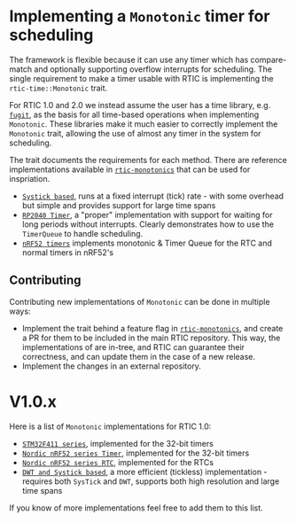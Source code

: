 # Implementing a `Monotonic` timer for scheduling

The framework is flexible because it can use any timer which has compare-match and optionally supporting overflow interrupts for scheduling. The single requirement to make a timer usable with RTIC is implementing the `rtic-time::Monotonic` trait.

For RTIC 1.0 and 2.0 we instead assume the user has a time library, e.g. [`fugit`], as the basis for all time-based operations when implementing `Monotonic`. These libraries make it much easier to correctly implement the `Monotonic` trait, allowing the use of almost any timer in the system for scheduling.

The trait documents the requirements for each method. There are reference implementations available in [`rtic-monotonics`](https://github.com/rtic-rs/rtic/tree/master/rtic-monotonics/src) that can be used for inspriation. 

- [`Systick based`], runs at a fixed interrupt (tick) rate - with some overhead but simple and provides support for large time spans
- [`RP2040 Timer`], a "proper" implementation with support for waiting for long periods without interrupts. Clearly demonstrates how to use the `TimerQueue` to handle scheduling.
- [`nRF52 timers`] implements monotonic & Timer Queue for the RTC and normal timers in nRF52's

## Contributing

Contributing new implementations of `Monotonic` can be done in multiple ways:
* Implement the trait behind a feature flag in [`rtic-monotonics`], and create a PR for them to be included in the main RTIC repository. This way, the implementations of are in-tree, and RTIC can guarantee their correctness, and can update them in the case of a new release.
* Implement the changes in an external repository.

<!-- TODO: remove 1.0.x examples? -->
# V1.0.x

Here is a list of `Monotonic` implementations for RTIC 1.0:

- [`STM32F411 series`], implemented for the 32-bit timers
- [`Nordic nRF52 series Timer`], implemented for the 32-bit timers
- [`Nordic nRF52 series RTC`], implemented for the RTCs
- [`DWT and Systick based`], a more efficient (tickless) implementation - requires both `SysTick` and `DWT`, supports both high resolution and large time spans

If you know of more implementations feel free to add them to this list.

[`rtic_time::Monotonic`]: https://docs.rs/rtic_time/
[`fugit`]: https://docs.rs/fugit/
[`STM32F411 series`]: https://github.com/kalkyl/f411-rtic/blob/a696fce7d6d19fda2356c37642c4d53547982cca/src/mono.rs
[`Nordic nRF52 series Timer`]: https://github.com/kalkyl/nrf-play/blob/47f4410d4e39374c18ff58dc17c25159085fb526/src/mono.rs
[`Nordic nRF52 series RTC`]: https://gist.github.com/korken89/fe94a475726414dd1bce031c76adc3dd
[`Systick based`]: https://github.com/rtic-monotonics
[`DWT and Systick based`]: https://github.com/rtic-rs/dwt-systick-monotonic
[`rtic-monotonics`]:  https://github.com/rtic-rs/rtic/blob/master/rtic-monotonics
[`RP2040 Timer`]: https://github.com/rtic-rs/rtic/blob/master/rtic-monotonics/src/rp2040.rs
[`nRF52 timers`]: https://github.com/rtic-rs/rtic/blob/master/rtic-monotonics/src/nrf.rs
